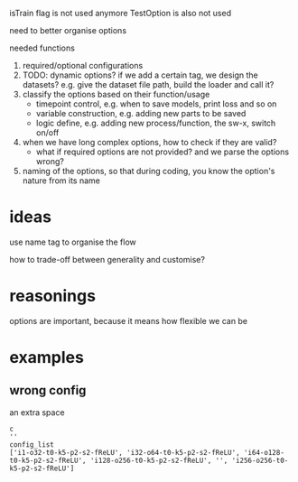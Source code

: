 isTrain flag is not used anymore
TestOption is also not used

need to better organise options

needed functions
1. required/optional configurations
2. TODO: dynamic options? if we add a certain tag, we design the datasets? e.g. give the dataset file path, build the loader and call it?
3. classify the options based on their function/usage
    - timepoint control, e.g. when to save models, print loss and so on
    - variable construction, e.g. adding new parts to be saved
    - logic define, e.g. adding new process/function, the sw-x, switch on/off
4. when we have long complex options, how to check if they are valid? 
    - what if required options are not provided? and we parse the options wrong?
5. naming of the options, so that during coding, you know the option's nature from its name

# ideas

use name tag to organise the flow

how to trade-off between generality and customise?

# reasonings

options are important,
because it means how flexible we can be

# examples

## wrong config

an extra space
~~~
c
''
config_list
['i1-o32-t0-k5-p2-s2-fReLU', 'i32-o64-t0-k5-p2-s2-fReLU', 'i64-o128-t0-k5-p2-s2-fReLU', 'i128-o256-t0-k5-p2-s2-fReLU', '', 'i256-o256-t0-k5-p2-s2-fReLU']
~~~